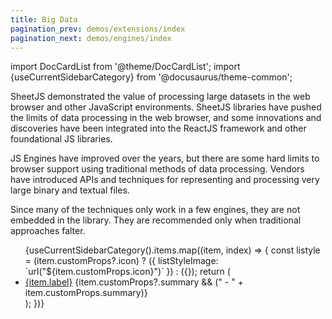 ```yaml
---
title: Big Data
pagination_prev: demos/extensions/index
pagination_next: demos/engines/index
---
```


import DocCardList from '@theme/DocCardList';
import {useCurrentSidebarCategory} from '@docusaurus/theme-common';

SheetJS demonstrated the value of processing large datasets in the web browser
and other JavaScript environments. SheetJS libraries have pushed the limits of
data processing in the web browser, and some innovations and discoveries have
been integrated into the ReactJS framework and other foundational JS libraries.

JS Engines have improved over the years, but there are some hard limits to
browser support using traditional methods of data processing. Vendors have
introduced APIs and techniques for representing and processing very large binary
and textual files.

Since many of the techniques only work in a few engines, they are not embedded
in the library. They are recommended only when traditional approaches falter.

<ul>{useCurrentSidebarCategory().items.map((item, index) => {
  const listyle = (item.customProps?.icon) ? ({
    listStyleImage: `url("${item.customProps.icon}")`
  }) : ({});
  return (<li style={listyle} {...(item.customProps?.class ? {className: item.customProps.class}: {})}>
    <a href={item.href}>{item.label}</a>
    <span>{item.customProps?.summary && (" - " + item.customProps.summary)}</span>
  </li>);
})}</ul>
